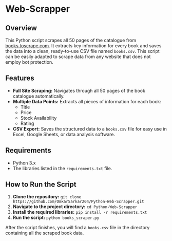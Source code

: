 # Web-Scrapper

## Overview

This Python script scrapes all 50 pages of the catalogue from [books.toscrape.com](http://books.toscrape.com). It extracts key information for every book and saves the data into a clean, ready-to-use CSV file named `books.csv`.
This script can be easily adapted to scrape data from any website that does not employ bot protection.

## Features

* **Full Site Scraping:** Navigates through all 50 pages of the book catalogue automatically.
* **Multiple Data Points:** Extracts all pieces of information for each book:
    * Title
    * Price
    * Stock Availability
    * Rating
* **CSV Export:** Saves the structured data to a `books.csv` file for easy use in Excel, Google Sheets, or data analysis software.


## Requirements

* Python 3.x
* The libraries listed in the `requirements.txt` file.

## How to Run the Script

1.  **Clone the repository:**
    `git clone https://github.com/OmkarSarkar204/Python-Web-Scrapper.git`
2.  **Navigate to the project directory:**
    `cd Python-Web-Scrapper`
3.  **Install the required libraries:**
    `pip install -r requirements.txt`
4.  **Run the script:**
    `python books_scraper.py`

After the script finishes, you will find a `books.csv` file in the directory containing all the scraped book data.
